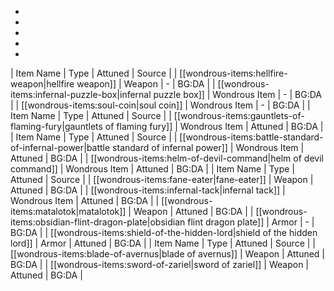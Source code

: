 * 
* 
* 
* 
* 
| Item Name | Type | Attuned | Source |
| [[wondrous-items:hellfire-weapon|hellfire weapon]] | Weapon | - | BG:DA |
| [[wondrous-items:infernal-puzzle-box|infernal puzzle box]] | Wondrous Item | - | BG:DA |
| [[wondrous-items:soul-coin|soul coin]] | Wondrous Item | - | BG:DA |
| Item Name | Type | Attuned | Source |
| [[wondrous-items:gauntlets-of-flaming-fury|gauntlets of flaming fury]] | Wondrous Item | Attuned | BG:DA |
| Item Name | Type | Attuned | Source |
| [[wondrous-items:battle-standard-of-infernal-power|battle standard of infernal power]] | Wondrous Item | Attuned | BG:DA |
| [[wondrous-items:helm-of-devil-command|helm of devil command]] | Wondrous Item | Attuned | BG:DA |
| Item Name | Type | Attuned | Source |
| [[wondrous-items:fane-eater|fane-eater]] | Weapon | Attuned | BG:DA |
| [[wondrous-items:infernal-tack|infernal tack]] | Wondrous Item | Attuned | BG:DA |
| [[wondrous-items:matalotok|matalotok]] | Weapon | Attuned | BG:DA |
| [[wondrous-items:obsidian-flint-dragon-plate|obsidian flint dragon plate]] | Armor | - | BG:DA |
| [[wondrous-items:shield-of-the-hidden-lord|shield of the hidden lord]] | Armor | Attuned | BG:DA |
| Item Name | Type | Attuned | Source |
| [[wondrous-items:blade-of-avernus|blade of avernus]] | Weapon | Attuned | BG:DA |
| [[wondrous-items:sword-of-zariel|sword of zariel]] | Weapon | Attuned | BG:DA |